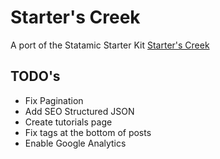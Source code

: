 # Starter's Creek

A port of the Statamic Starter Kit [Starter's Creek](https://github.com/statamic/starter-kit-starters-creek)

## TODO's

- Fix Pagination
- Add SEO Structured JSON
- Create tutorials page
- Fix tags at the bottom of posts
- Enable Google Analytics
